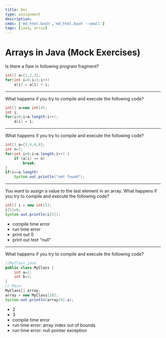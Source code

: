 ```yaml
---
title: Doc
type: assignment
description: 
cmds: ['md_html.bash','md_html.bash --small']
tags: [java, array]
---
```


# Arrays in Java (Mock Exercises)

Is there a flaw in following program fragment?

```java
int[] a={1,2,3};
for(int i=0;i<3;i++)
    a[i] = a[i] + i;
```

---

What happens if you try to compile and execute the following code?

```java
int[] a=new int[4];
int i;
for(i=0;i<a.length;i++);
    a[i] = i;    
```

---

What happens if you try to compile and execute the following code?

```java
int[] a={1,4,6,8};
int n=7;
for(int i=0;i<a.length;i++) {
    if (a[i] == n)
        break;
}
if(i==a.length)
    System.out.println("not found");
```

---

You want to assign a value to the last element in an array. What happens if you try to compile and execute the following code?


```java
int[] i = new int[5];
i[5]=0;
System.out.println(i[5]);
```




-  compile time error
-  run time error
-  print out 0
-  print out text "null"



---

What happens if you try to compile and execute the following code?

```java
//MyClass.java
public class MyClass {
    int a=2;
    int b=3;
}
// Main:
MyClass[] array;
array = new MyClass[10];
System.out.println(array[9].a);
```



- 2
- 3
- compile time error
- run time error: array index out of bounds
- run time error: null pointer exception 





